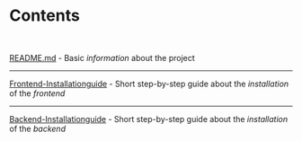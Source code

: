 # Contents

<br>

[README.md](../README.md) - Basic *information* about the project    

- - -
[Frontend-Installationguide](./Frontend-Installationguide.md) - Short step-by-step guide about the *installation* of the *frontend*   

- - - 
[Backend-Installationguide](./Backend-Installationguide.md) - Short step-by-step guide about the *installation* of the *backend*    
